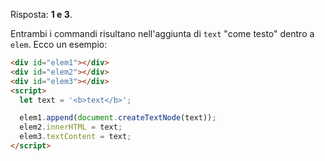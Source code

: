 Risposta: **1 e 3**.

Entrambi i commandi risultano nell'aggiunta di `text` "come testo" dentro a `elem`.
Ecco un esempio:

```html run height=80
<div id="elem1"></div>
<div id="elem2"></div>
<div id="elem3"></div>
<script>
  let text = '<b>text</b>';

  elem1.append(document.createTextNode(text));
  elem2.innerHTML = text;
  elem3.textContent = text;
</script>
```
